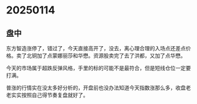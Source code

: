 # 20250114



## 盘中

东方智造涨停了，错过了，今天直接高开了，没去，离心理合理的入场点还差点价格。卖了北铜加了点蒙娜丽莎和华懋。资源股卖完了去了洪都，又加了点华懋。

今天的市场属于超跌反弹风格，手里的标的可能不是最符合，但是短线仓位一定要打满。

普涨的行情实在没太多好分析的，开盘前也没办法知道今天指数涨那么多，收盘老老实实按照自己得节奏复盘就好了。
